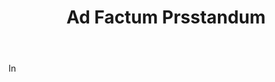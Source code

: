 ---
title: Ad Factum Prsstandum
letter: A
permalink: "/definitions/ad-factum-prsstandum.html"
body: In
published_at: '2018-07-07'
layout: post
---